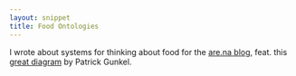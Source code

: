 ```yaml
---
layout: snippet
title: Food Ontologies
---
```


I wrote about systems for thinking about food for the [are.na blog](https://www.are.na/blog/on-food-ontologies), feat. this [great diagram](http://ideonomy.mit.edu/mapsandlists-set1/pic022.html) by Patrick Gunkel.
